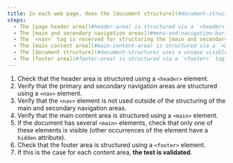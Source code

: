 ```yaml
---
title: In each web page, does the [document structure](#document-structure) verify these conditions (except in particular cases)?
steps:
  - The [page header area](#header-area) is structured via a `<header>` tag.
  - The [main and secondary navigation areas](#menu-and-navigation-bar) are structured via a `<nav>` tag.
  - The `<nav>` tag is reserved for structuring the [main and secondary navigation areas](#menu-and-navigation-bar).
  - The [main content area](#main-content-area) is structured via a `<main>` tag.
  - The [document structure](#document-structure) uses a unique visible `<main>` tag.
  - The [footer area](#footer-area) is structured via a `<footer>` tag.
---
```


1. Check that the header area is structured using a `<header>` element.
2. Verify that the primary and secondary navigation areas are structured using a `<nav>` element.
3. Verify that the `<nav>` element is not used outside of the structuring of the main and secondary navigation areas.
4. Verify that the main content area is structured using a `<main>` element.
5. If the document has several `<main>` elements, check that only one of these elements is visible (other occurrences of the element have a `hidden` attribute).
6. Check that the footer area is structured using a `<footer>` element.
7. If this is the case for each content area, **the test is validated**.
